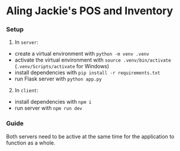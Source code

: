 # Aling Jackie's POS and Inventory

### Setup

1. In `server`:

- create a virtual environment with `python -m venv .venv`
- activate the virtual environment with `source .venv/bin/activate` (`.venv/Scripts/activate` for Windows)
- install dependencies with `pip install -r requirements.txt`
- run Flask server with `python app.py`

2. In `client`:

- install dependencies with `npm i`
- run server with `npm run dev`

### Guide

Both servers need to be active at the same time for the application to function as a whole.
